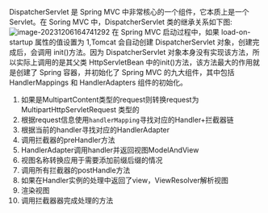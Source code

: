 DispatcherServlet 是 Spring MVC 中非常核心的一个组件，它本质上是一个 Servlet。在 Soring MVC 中，DispatcherServlet 类的继承关系如下图:
![image-20231206164741292](https://gitee.com/ycfan/images/raw/master/img/image-20231206164741292.png)
在 Spring MVC 启动过程中，如果 load-on-startup 属性的值设置为 1,Tomcat 会自动创建 DispatcherServlet 对象，创建完成后，会调用 init()方法。因为 DispatcherServlet 对象本身没有实现该方法，所以实际上调用的是其父类 HttpServletBean 中的init()方法，该方法最大的作用就是创建了 Spring 容器，并初始化了 Spring MVC 的九大组件，其中包括 HandlerMappings 和 HandlerAdapters 组件的初始化。

1. 如果是MultipartContent类型的request则转换request为MultipartHttpServletRequest 类型的
2. 根据request信息使用`handlerMapping`寻找对应的Handler+拦截器链
3. 根据当前的handler寻找对应的HandlerAdapter
4. 调用拦截器的preHandler方法
5. HandlerAdapter调用handler并返回视图ModelAndView
6. 视图名称转换应用于需要添加前缀后缀的情况
7. 调用所有拦截器的postHandle方法
8. 如果在Handler实例的处理中返回了view，ViewResolver解析视图
9. 渲染视图
10. 调用拦截器器完成处理的方法